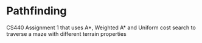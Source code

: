 # Pathfinding
CS440 Assignment 1 that uses A*, Weighted A* and Uniform cost search to traverse a maze with different terrain properties
